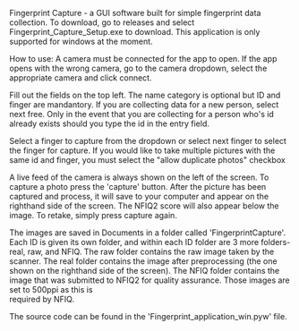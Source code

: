 Fingerprint Capture - a GUI software built for simple fingerprint data collection. 
To download, go to releases and select Fingerprint_Capture_Setup.exe to download. This application is only supported for windows at the moment.



How to use:
A camera must be connected for the app to open. If the app opens with the wrong camera, go to the camera dropdown, 
select the appropriate camera and click connect.

Fill out the fields on the top left. The name category is optional but ID and finger are mandantory. If you are collecting data 
for a new person, select next free. Only in the event that you are collecting for a person who's id already exists should you type 
the id in the entry field.

Select a finger to capture from the dropdown or select next finger to select the finger for capture. If you would like to take multiple 
pictures with the same id and finger, you must select the "allow duplicate photos" checkbox

A live feed of the camera is always shown on the left of the screen. To capture a photo press the 'capture' button. After the picture has been
captured and process, it will save to your computer and appear on the righthand side of the screen. The NFIQ2 score will also appear below the image.
To retake, simply press capture again.

The images are saved in Documents in a folder called 'FingerprintCapture'. Each ID is given its own folder, and within each ID folder are 3 more folders-
real, raw, and NFIQ. The raw folder contains the raw image taken by the scanner. The real folder contains the image after preprocessing (the one shown on the
righthand side of the screen). The NFIQ folder contains the image that was submitted to NFIQ2 for quality assurance. Those images are set to 500ppi as this is  
required by NFIQ. 

The source code can be found in the 'Fingerprint_application_win.pyw' file.
